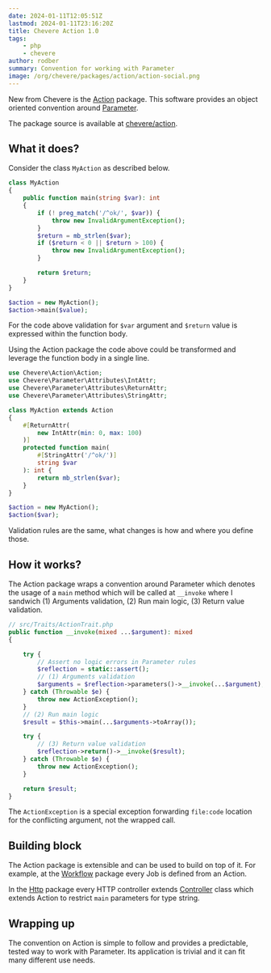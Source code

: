 ```yaml
---
date: 2024-01-11T12:05:51Z
lastmod: 2024-01-11T23:16:20Z
title: Chevere Action 1.0
tags:
    - php
    - chevere
author: rodber
summary: Convention for working with Parameter
image: /org/chevere/packages/action/action-social.png
---
```


New from Chevere is the [Action](https://chevere.org/packages/action) package. This software provides an object oriented convention around [Parameter](https://chevere.org/packages/parameter).

The package source is available at [chevere/action](https://github.com/chevere/action).

## What it does?

Consider the class `MyAction` as described below.

```php
class MyAction
{
    public function main(string $var): int
    {
        if (! preg_match('/^ok/', $var)) {
            throw new InvalidArgumentException();
        }
        $return = mb_strlen($var);
        if ($return < 0 || $return > 100) {
            throw new InvalidArgumentException();
        }

        return $return;
    }
}

$action = new MyAction();
$action->main($value);
```

For the code above validation for `$var` argument and `$return` value is expressed within the function body.

Using the Action package the code above could be transformed and leverage the function body in a single line.

```php
use Chevere\Action\Action;
use Chevere\Parameter\Attributes\IntAttr;
use Chevere\Parameter\Attributes\ReturnAttr;
use Chevere\Parameter\Attributes\StringAttr;

class MyAction extends Action
{
    #[ReturnAttr(
        new IntAttr(min: 0, max: 100)
    )]
    protected function main(
        #[StringAttr('/^ok/')]
        string $var
    ): int {
        return mb_strlen($var);
    }
}

$action = new MyAction();
$action($var);
```

Validation rules are the same, what changes is how and where you define those.

## How it works?

The Action package wraps a convention around Parameter which denotes the usage of a `main` method which will be called at `__invoke` where I sandwich (1) Arguments validation, (2) Run main logic, (3) Return value validation.

```php
// src/Traits/ActionTrait.php
public function __invoke(mixed ...$argument): mixed
{

    try {
        // Assert no logic errors in Parameter rules
        $reflection = static::assert();
        // (1) Arguments validation
        $arguments = $reflection->parameters()->__invoke(...$argument);
    } catch (Throwable $e) {
        throw new ActionException();
    }
    // (2) Run main logic
    $result = $this->main(...$arguments->toArray());

    try {
        // (3) Return value validation
        $reflection->return()->__invoke($result);
    } catch (Throwable $e) {
        throw new ActionException();
    }

    return $result;
}
```

The `ActionException` is a special exception forwarding `file:code` location for the conflicting argument, not the wrapped call.

## Building block

The Action package is extensible and can be used to build on top of it. For example, at the [Workflow](https://chevere.org/packages/workflow) package every Job is defined from an Action.

In the [Http](https://chevere.org/packages/http) package every HTTP controller extends [Controller](https://chevere.org/packages/action.html#controller) class which extends Action to restrict `main` parameters for type string.

## Wrapping up

The convention on Action is simple to follow and provides a predictable, tested way to work with Parameter. Its application is trivial and it can fit many different use needs.
